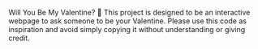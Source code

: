 Will You Be My Valentine? 💌
This project is designed to be an interactive webpage to ask someone to be your Valentine. Please use this code as inspiration and avoid simply copying it without understanding or giving credit.

